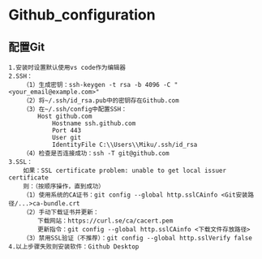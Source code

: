 # Github_configuration
## 配置Git
    1.安装时设置默认使用vs code作为编辑器
    2.SSH：
        （1）生成密钥：ssh-keygen -t rsa -b 4096 -C "<your_email@example.com>"
        （2）将~/.ssh/id_rsa.pub中的密钥存在Github.com
        （3）在~/.ssh/config中配置SSH：
            Host github.com
                Hostname ssh.github.com
                Port 443
                User git
                IdentityFile C:\\Users\\Miku/.ssh/id_rsa
        （4）检查是否连接成功：ssh -T git@github.com
    3.SSL：
        如果：SSL certificate problem: unable to get local issuer certificate
        则：（按顺序操作，直到成功）
        （1）使用系统的CA证书：git config --global http.sslCAinfo <Git安装路径/...>ca-bundle.crt
        （2）手动下载证书并更新：
            下载网站：https://curl.se/ca/cacert.pem
            更新指令：git config --global http.sslCAinfo <下载文件存放路径>
        （3）禁用SSL验证（不推荐）：git config --global http.sslVerify false
    4.以上步骤失败则安装软件：Github Desktop

    